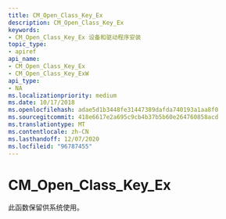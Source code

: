 ```yaml
---
title: CM_Open_Class_Key_Ex
description: CM_Open_Class_Key_Ex
keywords:
- CM_Open_Class_Key_Ex 设备和驱动程序安装
topic_type:
- apiref
api_name:
- CM_Open_Class_Key_Ex
- CM_Open_Class_Key_ExW
api_type:
- NA
ms.localizationpriority: medium
ms.date: 10/17/2018
ms.openlocfilehash: adae5d1b3448fe31447389dafda740193a1aa8f0
ms.sourcegitcommit: 418e6617e2a695c9cb4b37b5b60e264760858acd
ms.translationtype: MT
ms.contentlocale: zh-CN
ms.lasthandoff: 12/07/2020
ms.locfileid: "96787455"
---
```

# <a name="cm_open_class_key_ex"></a>CM_Open_Class_Key_Ex

此函数保留供系统使用。
